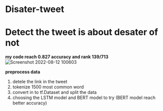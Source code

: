 # Disater-tweet
# **Detect the tweet is about desater of not**
**my code reach 0.827 accuracy and rank 139/713**
![Screenshot 2022-08-12 100603](https://user-images.githubusercontent.com/95292664/184277524-9b3f59d0-eed3-4295-a52f-00bbb103fe3a.png)

**preprocess data**

1. detele the link in the tweet
2. tokenize 1500 most common word
3. convert in to tf.Dataset and split the data
4. choosing the LSTM model and BERT model to try (BERT model reach better accuracy)
